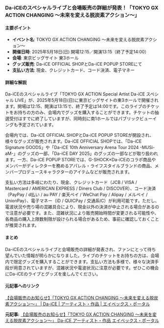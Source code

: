 ### Da-iCEのスペシャルライブと会場販売の詳細が発表！「TOKYO GX ACTION CHANGING ～未来を変える脱炭素アクション～」

#### 主要ポイント
- **イベント名**: TOKYO GX ACTION CHANGING ～未来を変える脱炭素アクション～
- **開催日時**: 2025年5月18日(日) 開場12:15／開演13:15（終了予定14:00）
- **会場**: 東京ビッグサイト 東3ホール
- **グッズ販売**: Da-iCE OFFICIAL SHOPとDa-iCE POPUP STOREにて
- **支払い方法**: 現金、クレジットカード、コード決済、電子マネー

#### 詳細な解説

Da-iCEのスペシャルライブ「TOKYO GX ACTION Special Artist Da-iCE スペシャル LIVE」が、2025年5月18日(日)に東京ビッグサイトの東3ホールで開催されます。開場は12:15、開演は13:15で、終了予定は14:00です。このライブのチケットをお持ちの方のみ、会場内でグッズを購入することができます。チケットの抽選受付はすでに終了していますが、同時刻に南1ホールではパブリックビューイングも予定されています。

会場内では、Da-iCE OFFICIAL SHOPとDa-iCE POPUP STOREが開設され、様々なグッズが販売されます。Da-iCE OFFICIAL SHOPでは、「Da-iCE Signature GOODS」や「Da-iCE 10th Anniversary Arena Tour 2024 -MUSi-aM-」のグッズの一部、「Da-iCE DAY 2025」のグッズの一部などが取り扱われます。一方、Da-iCE POPUP STOREでは、G-SHOCK×Da-iCEのコラボ商品やメンバーがディレクターを務めるアパレル・ライフスタイルブランドの商品、メンバープロデュースキャラクターのアイテムなどが販売されます。

支払い方法は多岐にわたり、現金、クレジットカード（JCB / VISA / Mastercard / AMERICAN EXPRESS / Diners Club / DISCOVER）、コード決済（PayPay / d払い / au PAY / 楽天ペイ / WeChat Pay / Alipay / メルペイ / UnionPay）、電子マネー（iD / QUICPay / 交通系IC）が利用可能です。ただし、電波状況や売り場の混雑具合により、現金以外の決済が中止される場合があるので注意が必要です。また、混雑状況により販売開始時間が変更される可能性や、各商品の購入上限数制限が設けられる場合があるため、事前に確認しておくことが推奨されます。

#### まとめ

Da-iCEのスペシャルライブと会場販売の詳細が発表され、ファンにとって待ち望んでいた情報が明らかになりました。ライブのチケットをお持ちの方は、会場内で限定グッズを購入することができます。支払い方法も多様で、様々な決済手段が用意されていますが、混雑状況や電波状況に注意が必要です。ぜひこの機会にDa-iCEのライブとグッズを楽しんでください。

#### 元記事へのリンク
[【会場販売のお知らせ】「TOKYO GX ACTION CHANGING ～未来を変える脱炭素アクション～」 | Da-iCE | アーティスト・作品 | エイベックス・ポータル](https://da-ice.jp/schedule/live.php?id=1110926)

**元記事:** [【会場販売のお知らせ】「TOKYO GX ACTION CHANGING ～未来を変える脱炭素アクション～」 Da-iCE アーティスト・作品 エイベックス・ポータル](https://avexnet.jp/contents/DAICE-XXXX-XXXX/news/1125018)